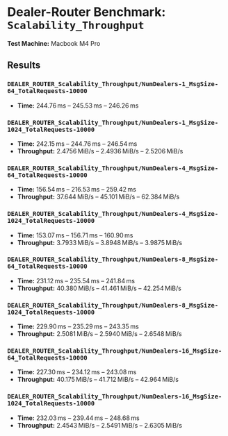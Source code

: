 # Dealer-Router Benchmark: `Scalability_Throughput`

**Test Machine:** Macbook M4 Pro

## Results

### `DEALER_ROUTER_Scalability_Throughput/NumDealers-1_MsgSize-64_TotalRequests-10000`

* **Time:** 244.76 ms – 245.53 ms – 246.26 ms

### `DEALER_ROUTER_Scalability_Throughput/NumDealers-1_MsgSize-1024_TotalRequests-10000`

* **Time:** 242.15 ms – 244.76 ms – 246.54 ms
* **Throughput:** 2.4756 MiB/s – 2.4936 MiB/s – 2.5206 MiB/s

### `DEALER_ROUTER_Scalability_Throughput/NumDealers-4_MsgSize-64_TotalRequests-10000`

* **Time:** 156.54 ms – 216.53 ms – 259.42 ms
* **Throughput:** 37.644 MiB/s – 45.101 MiB/s – 62.384 MiB/s

### `DEALER_ROUTER_Scalability_Throughput/NumDealers-4_MsgSize-1024_TotalRequests-10000`

* **Time:** 153.07 ms – 156.71 ms – 160.90 ms
* **Throughput:** 3.7933 MiB/s – 3.8948 MiB/s – 3.9875 MiB/s

### `DEALER_ROUTER_Scalability_Throughput/NumDealers-8_MsgSize-64_TotalRequests-10000`

* **Time:** 231.12 ms – 235.54 ms – 241.84 ms
* **Throughput:** 40.380 MiB/s – 41.461 MiB/s – 42.254 MiB/s

### `DEALER_ROUTER_Scalability_Throughput/NumDealers-8_MsgSize-1024_TotalRequests-10000`

* **Time:** 229.90 ms – 235.29 ms – 243.35 ms
* **Throughput:** 2.5081 MiB/s – 2.5940 MiB/s – 2.6548 MiB/s

### `DEALER_ROUTER_Scalability_Throughput/NumDealers-16_MsgSize-64_TotalRequests-10000`

* **Time:** 227.30 ms – 234.12 ms – 243.08 ms
* **Throughput:** 40.175 MiB/s – 41.712 MiB/s – 42.964 MiB/s

### `DEALER_ROUTER_Scalability_Throughput/NumDealers-16_MsgSize-1024_TotalRequests-10000`

* **Time:** 232.03 ms – 239.44 ms – 248.68 ms
* **Throughput:** 2.4543 MiB/s – 2.5491 MiB/s – 2.6305 MiB/s
